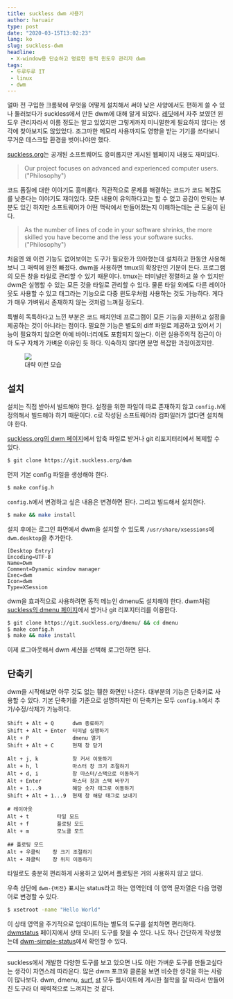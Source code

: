 ```yaml
---
title: suckless dwm 사용기
author: haruair
type: post
date: "2020-03-15T13:02:23"
lang: ko
slug: suckless-dwm
headline:
 - X-window용 단순하고 명료한 동적 윈도우 관리자 dwm
tags:
 - 두루두루 IT
 - linux
 - dwm
---
```


얼마 전 구입한 크롬북에 무엇을 어떻게 설치해서 써야 낮은 사양에서도 편하게 쓸 수 있나 둘러보다가 suckless에서 만든 dwm에 대해 알게 되었다. [레딧](https://www.reddit.com/r/unixporn/)에서 자주 보였던 윈도우 관리자라서 이름 정도는 알고 있었지만 그렇게까지 미니멀한게 필요하지 않다는 생각에 찾아보지도 않았었다. 조그마한 메모리 사용까지도 영향을 받는 기기를 쓰다보니 무거운 데스크탑 환경을 벗어나야만 했다.

[suckless.org](https://suckless.org)는 공개된 소프트웨어도 흥미롭지만 게시된 웹페이지 내용도 재미있다.

> Our project focuses on advanced and experienced computer users. ("Philosophy")

코드 품질에 대한 이야기도 흥미롭다. 직관적으로 문제를 해결하는 코드가 코드 복잡도를 낮춘다는 이야기도 재미있다. 모든 내용이 유익하다고는 할 수 없고 공감이 안되는 부분도 있긴 하지만 소프트웨어가 어떤 맥락에서 만들어졌는지 이해하는데는 큰 도움이 된다.

> As the number of lines of code in your software shrinks, the more skilled you have become and the less your software sucks. ("Philosophy")

처음엔 왜 이런 기능도 없어보이는 도구가 필요한가 의아했는데 설치하고 한동안 사용해보니 그 매력에 완전 빠졌다. dwm을 사용하면 tmux의 확장판인 기분이 든다. 프로그램의 모든 창을 타일로 관리할 수 있기 때문이다. tmux는 터미널만 정렬하고 쓸 수 있지만 dwm은 실행할 수 있는 모든 것을 타일로 관리할 수 있다. 물론 타일 외에도 다른 레이아웃도 사용할 수 있고 태그라는 기능으로 다중 윈도우처럼 사용하는 것도 가능하다. 게다가 매우 가벼워서 존재하지 않는 것처럼 느껴질 정도다.

특별히 독특하다고 느낀 부분은 코드 패치인데 프로그램이 모든 기능을 지원하고 설정을 제공하는 것이 아니라는 점이다. 필요한 기능은 별도의 diff 파일로 제공하고 있어서 기능이 필요하지 않으면 아예 바이너리에도 포함되지 않는다. 이런 실용주의적 접근이 아마 도구 자체가 가벼운 이유인 듯 하다. 익숙하지 않다면 분명 복잡한 과정이겠지만.

<figure class="wide">

<img src="https://dwm.suckless.org/screenshots/dwm-20100318s.png" loading="lazy" />

<figcaption>대략 이런 모습</figcaption>

</figure>

## 설치

설치는 직접 받아서 빌드해야 한다. 설정을 위한 파일이 따로 존재하지 않고 `config.h`에 정의해서 빌드해야 하기 때문이다. c로 작성된 소프트웨어라 컴파일러가 없다면 설치해야 한다.

[suckless.org의 dwm 페이지](https://dwm.suckless.org/)에서 압축 파일로 받거나 git 리포지터리에서 복제할 수 있다.

```bash
$ git clone https://git.suckless.org/dwm
```

먼저 기본 config 파일을 생성해야 한다.

```bash
$ make config.h
```

`config.h`에서 변경하고 싶은 내용은 변경하면 된다. 그리고 빌드해서 설치한다.

```bash
$ make && make install
```

설치 후에는 로그인 화면에서 dwm을 설치할 수 있도록 `/usr/share/xsessions`에 `dwm.desktop`을 추가한다.

```
[Desktop Entry]
Encoding=UTF-8
Name=Dwm
Comment=Dynamic window manager
Exec=dwm
Icon=dwm
Type=XSession
```

dwm을 효과적으로 사용하려면 동적 메뉴인 dmenu도 설치해야 한다. dwm처럼 [suckless의 dmenu 페이지](https://tools.suckless.org/dmenu/)에서 받거나 git 리포지터리를 이용한다.

```bash
$ git clone https://git.suckless.org/dmenu/ && cd dmenu
$ make config.h
$ make && make install
```

이제 로그아웃해서 dwm 세션을 선택해 로그인하면 된다.

## 단축키

dwm을 시작해보면 아무 것도 없는 휑한 화면만 나온다. 대부분의 기능은 단축키로 사용할 수 있다. 기본 단축키를 기준으로 설명하지만 이 단축키는 모두 `config.h`에서 추가/수정/삭제가 가능하다.

```
Shift + Alt + Q      dwm 종료하기
Shift + Alt + Enter  터미널 실행하기
Alt + P              dmenu 열기
Shift + Alt + C      현재 창 닫기

Alt + j, k           창 커서 이동하기
Alt + h, l           마스터 창 크기 조절하기
Alt + d, i           창 마스터/스택으로 이동하기
Alt + Enter          마스터 창과 스택 바꾸기
Alt + 1...9          해당 숫자 태그로 이동하기
Shift + Alt + 1...9  현재 창 해당 태그로 보내기

# 레이아웃
Alt + t         타일 모드
Alt + f         플로팅 모드
Alt + m         모노클 모드

## 플로팅 모드
Alt + 우클릭    창 크기 조절하기
Alt + 좌클릭    창 위치 이동하기
```

타일로도 충분히 편리하게 사용하고 있어서 플로팅은 거의 사용하지 않고 있다.

우측 상단에 `dwm-{버전}` 표시는 status라고 하는 영역인데 이 영역 문자열은 다음 명령어로 변경할 수 있다.

```bash
$ xsetroot -name "Hello World"
```

이 상태 영역을 주기적으로 업데이트하는 별도의 도구를 설치하면 편리하다. [dwmstatus](https://dwm.suckless.org/status_monitor/) 페이지에서 상태 모니터 도구를 찾을 수 있다. 나도 하나 간단하게 작성했는데 [dwm-simple-status](https://github.com/edykim/dwm-simple-status)에서 확인할 수 있다.


---

suckless에서 개발한 다양한 도구를 보고 있으면 나도 이런 가벼운 도구를 만들고싶다는 생각이 자연스레 따라온다. 많은 dwm 포크와 클론을 보면 비슷한 생각을 하는 사람이 많나보다. dwm, dmenu, [surf](http://surf.suckless.org/), [st](http://st.suckless.org/) 모두 웹사이트에 게시한 철학을 잘 따라서 만들어진 도구라 더 매력적으로 느껴지는 것 같다.

